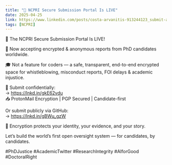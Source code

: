 ```yaml
---
title: "📢 NCPRI Secure Submission Portal Is LIVE"
date: 2025-04-25
link: https://www.linkedin.com/posts/costa-arvanitis-913244123_submit-a-report-ncpri-activity-7319922424651595776-iFEZ
tags: [NCPRI]
---
```


🚨 The NCPRI Secure Submission Portal Is LIVE!

📢 Now accepting encrypted & anonymous reports from PhD candidates worldwide.

🎓 Not a feature for coders — a safe, transparent, end-to-end encrypted space for whistleblowing, misconduct reports, FOI delays & academic injustice.

🔐 Submit confidentially:  
→ https://lnkd.in/gkE62vdu  
📥 ProtonMail Encryption | PGP Secured | Candidate-first

Or submit publicly via GitHub:  
→ https://lnkd.in/gBWu_gzW

🧠 Encryption protects your identity, your evidence, and your story.

Let’s build the world’s first open oversight system — for candidates, by candidates.

#PhDJustice #AcademicTwitter #ResearchIntegrity #AIforGood #DoctoralRight
